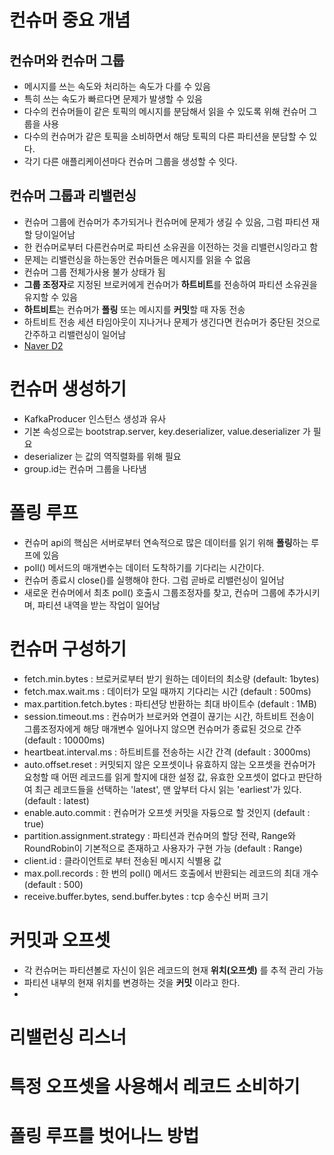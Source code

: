 # 컨슈머 중요 개념
## 컨슈머와 컨슈머 그룹
* 메시지를 쓰는 속도와 처리하는 속도가 다를 수 있음
* 특히 쓰는 속도가 빠르다면 문제가 발생할 수 있음
* 다수의 컨슈머들이 같은 토픽의 메시지를 분담해서 읽을 수 있도록 위해 컨슈머 그룹을 사용
* 다수의 컨슈머가 같은 토픽을 소비하면서 해당 토픽의 다른 파티션을 분담할 수 있다.
* 각기 다른 애플리케이션마다 컨슈머 그룹을 생성할 수 잇다.

## 컨슈머 그룹과 리밸런싱
* 컨슈머 그룹에 컨슈머가 추가되거나 컨슈머에 문제가 생길 수 있음, 그럼 파티션 재할 당이일어남
* 한 컨슈머로부터 다른컨슈머로 파티션 소유권을 이전하는 것을 리밸런시잉라고 함
* 문제는 리밸런싱을 하는동안 컨슈머들은 메시지를 읽을 수 없음
* 컨슈머 그룹 전체가사용 불가 상태가 됨
* **그룹 조정자**로 지정된 브로커에게 컨슈머가 **하트비트**를 전송하여 파티션 소유권을 유지할 수 있음 
* **하트비트**는 컨슈머가 **폴링** 또는 메시지를 **커밋**할 때 자동 전송
* 하트비트 전송 세션 타임아웃이 지나거나 문제가 생긴다면 컨슈머가 중단된 것으로 간주하고 리밸런싱이 일어남
* [Naver D2](https://d2.naver.com/helloworld/0974525)

# 컨슈머 생성하기
* KafkaProducer 인스턴스 생성과 유사
* 기본 속성으로는 bootstrap.server, key.deserializer, value.deserializer 가 필요
* deserializer 는 값의 역직렬화를 위해 필요
* group.id는 컨슈머 그룹을 나타냄

# 폴링 루프
* 컨슈머 api의 핵심은 서버로부터 연속적으로 많은 데이터를 읽기 위해 **폴링**하는 루프에 있음
* poll() 메서드의 매개변수는 데이터 도착하기를 기다리는 시간이다.
* 컨슈머 종료시 close()를 실행해야 한다. 그럼 곧바로 리밸런싱이 일어남
* 새로운 컨슈머에서 최초 poll() 호출시 그룹조정자를 찾고, 컨슈머 그룹에 추가시키며, 파티션 내역을 받는 작업이 일어남 

# 컨슈머 구성하기
* fetch.min.bytes : 브로커로부터 받기 원하는 데이터의 최소량 (default: 1bytes)
* fetch.max.wait.ms : 데이터가 모일 때까지 기다리는 시간 (default : 500ms)
* max.partition.fetch.bytes : 파티션당 반환하는 최대 바이트수 (default : 1MB)
* session.timeout.ms : 컨슈머가 브로커와 연결이 끊기는 시간, 하트비트 전송이 그룹조정자에게 해당 매개변수 일어나지 않으면 컨슈머가 종료된 것으로 간주 (default : 10000ms)
* heartbeat.interval.ms : 하트비트를 전송하는 시간 간격 (default : 3000ms)
* auto.offset.reset : 커밋되지 않은 오프셋이나 유효하지 않는 오프셋을 컨슈머가 요청할 때 어떤 레코드를 읽게 할지에 대한 설정 값, 유효한 오프셋이 없다고 판단하여 최근 레코드들을 선택하는 'latest', 맨 앞부터 다시 읽는 'earliest'가 있다.  (default : latest)
* enable.auto.commit : 컨슈머가 오프셋 커밋을 자듕으로 할 것인지 (default : true)
* partition.assignment.strategy : 파티션과 컨슈머의 할당 전략, Range와 RoundRobin이 기본적으로 존재하고 사용자가 구현 가능 (default : Range)
* client.id : 클라이언트로 부터 전송된 메시지 식별용 값
* max.poll.records : 한 번의 poll() 메서드 호출에서 반환되는 레코드의 최대 개수 (default : 500)
* receive.buffer.bytes, send.buffer.bytes : tcp 송수신 버퍼 크기


# 커밋과 오프셋
* 각 컨슈머는 파티션볼로 자신이 읽은 레코드의 현재 **위치(오프셋)** 를 추적 관리 가능
* 파티션 내부의 현재 위치를 변경하는 것을 **커밋** 이라고 한다.
* 

# 리밸런싱 리스너
# 특정 오프셋을 사용해서 레코드 소비하기
# 폴링 루프를 벗어나느 방법
